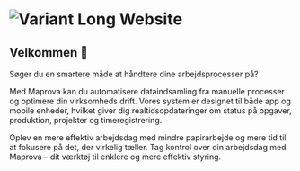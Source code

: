 # ![Variant Long Website](https://avatars.githubusercontent.com/u/169066324)


## Velkommen 👋
Søger du en smartere måde at håndtere dine arbejdsprocesser på?

Med Maprova kan du automatisere dataindsamling fra manuelle processer og optimere din virksomheds drift. Vores system er designet til både app og mobile enheder, hvilket giver dig realtidsopdateringer om status på opgaver, produktion, projekter og timeregistrering.

Oplev en mere effektiv arbejdsdag med mindre papirarbejde og mere tid til at fokusere på det, der virkelig tæller. Tag kontrol over din arbejdsdag med Maprova – dit værktøj til enklere og mere effektiv styring.

<!--

**Here are some ideas to get you started:**

🙋‍♀️ A short introduction - what is your organization all about?
🌈 Contribution guidelines - how can the community get involved?
👩‍💻 Useful resources - where can the community find your docs? Is there anything else the community should know?
🍿 Fun facts - what does your team eat for breakfast?
🧙 Remember, you can do mighty things with the power of [Markdown](https://docs.github.com/github/writing-on-github/getting-started-with-writing-and-formatting-on-github/basic-writing-and-formatting-syntax)
-->

